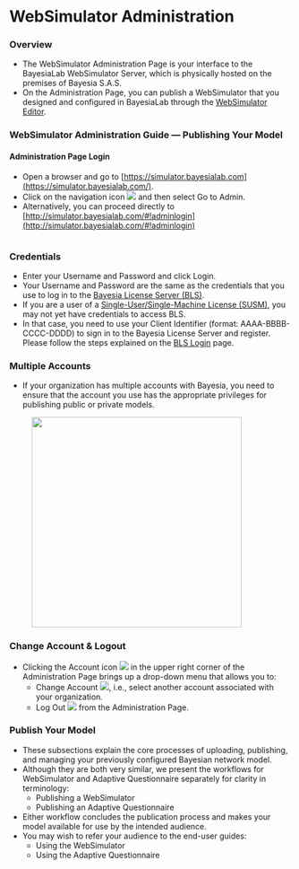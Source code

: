 # WebSimulator Administration

### Overview&#x20;

* The WebSimulator Administration Page is your interface to the BayesiaLab WebSimulator Server, which is physically hosted on the premises of Bayesia S.A.S.
* On the Administration Page, you can publish a WebSimulator that you designed and configured in BayesiaLab through the [WebSimulator Editor](../websimulator-editor/).

### WebSimulator Administration Guide — Publishing Your Model&#x20;

#### Administration Page Login&#x20;

* Open a browser and go to [https://simulator.bayesialab.com](https://simulator.bayesialab.com/).
* Click on the navigation icon ![](https://res.cloudinary.com/dvr3obmlj/image/upload/v1686184218/BayesiaLab\_Icons/sitemap\_ru1kev.svg) and then select Go to Admin.
* Alternatively, you can proceed directly to [http://simulator.bayesialab.com/#!adminlogin](http://simulator.bayesialab.com/#!adminlogin)

<div data-full-width="true">

<figure><img src="https://bayesia.clickhelp.co/resources/Storage/bayesialab-knowledge-hub/WebSimulator/WebSimulator-Administration/Login.gif" alt=""><figcaption></figcaption></figure>

</div>

### Credentials&#x20;

* Enter your Username and Password and click Login.
* Your Username and Password are the same as the credentials that you use to log in to the [Bayesia License Server (BLS)](../../bayesia-license-server-bls/).
* If you are a user of a [Single-User/Single-Machine License (SUSM)](../../bayesialab-installation/single-user-single-machine-license-installation/), you may not yet have credentials to access BLS.
* In that case, you need to use your Client Identifier (format: AAAA-BBBB-CCCC-DDDD) to sign in to the Bayesia License Server and register. Please follow the steps explained on the [BLS Login](../../bayesia-license-server-bls/bls-login.md) page.

### Multiple Accounts&#x20;

* If your organization has multiple accounts with Bayesia, you need to ensure that the account you use has the appropriate privileges for publishing public or private models.

<figure><img src="https://bayesia.clickhelp.co/resources/Storage/bayesialab-knowledge-hub/WebSimulator/WebSimulator-Administration/SelectAccount.png" alt="" width="375"><figcaption></figcaption></figure>

### Change Account & Logout&#x20;

* Clicking the Account icon ![](https://res.cloudinary.com/dvr3obmlj/image/upload/v1686184059/BayesiaLab\_Icons/user\_oesqms.svg) in the upper right corner of the Administration Page brings up a drop-down menu that allows you to:
  * Change Account ![](https://res.cloudinary.com/dvr3obmlj/image/upload/v1686184205/BayesiaLab\_Icons/exchange\_ldftlk.svg), i.e., select another account associated with your organization.
  * Log Out ![](https://res.cloudinary.com/dvr3obmlj/image/upload/v1686184218/BayesiaLab\_Icons/sign-out\_nat66y.svg) from the Administration Page.

### Publish Your Model&#x20;

* These subsections explain the core processes of uploading, publishing, and managing your previously configured Bayesian network model.
* Although they are both very similar, we present the workflows for WebSimulator and Adaptive Questionnaire separately for clarity in terminology:
  * Publishing a WebSimulator
  * Publishing an Adaptive Questionnaire
* Either workflow concludes the publication process and makes your model available for use by the intended audience.
* You may wish to refer your audience to the end-user guides:
  * Using the WebSimulator
  * Using the Adaptive Questionnaire
